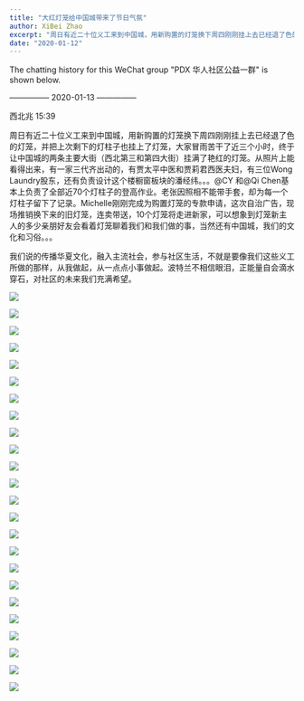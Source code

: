 ```yaml
---
title: "大红灯笼给中国城带来了节日气氛"
author: XiBei Zhao
excerpt: "周日有近二十位义工来到中国城，用新购置的灯笼换下周四刚刚挂上去已经退了色的灯笼，并把上次剩下的灯柱子也挂上了灯笼，大家冒雨苦干了近三个小时，终于让中国城的两条主要大街（西北第三和第四大街）挂满了艳红的灯笼。@CY 和@Qi Chen基本上负责了全部近70个灯柱子的登高作业。老张因照相不能带手套，却为每一个灯柱子留下了记录。Michelle现场推销换下来的旧灯笼，连卖带送，10个灯笼将走进新家，可以想象到灯笼新主人的多少亲朋好友会看着灯笼聊着我们和我们做的事，当然还有中国城，我们的文化和习俗。。。"
date: "2020-01-12"
---
```

The chatting history for this WeChat group "PDX 华人社区公益一群" is shown below.

—————  2020-01-13  —————


西北兆  15:39

周日有近二十位义工来到中国城，用新购置的灯笼换下周四刚刚挂上去已经退了色的灯笼，并把上次剩下的灯柱子也挂上了灯笼，大家冒雨苦干了近三个小时，终于让中国城的两条主要大街（西北第三和第四大街）挂满了艳红的灯笼。从照片上能看得出来，有一家三代齐出动的，有贾太平中医和贾莉君西医夫妇，有三位Wong Laundry股东，还有负责设计这个楼橱窗板块的潘经纬。。。@CY 和@Qi Chen基本上负责了全部近70个灯柱子的登高作业。老张因照相不能带手套，却为每一个灯柱子留下了记录。Michelle刚刚完成为购置灯笼的专款申请，这次自治广告，现场推销换下来的旧灯笼，连卖带送，10个灯笼将走进新家，可以想象到灯笼新主人的多少亲朋好友会看着灯笼聊着我们和我们做的事，当然还有中国城，我们的文化和习俗。。。

我们说的传播华夏文化，融入主流社会，参与社区生活，不就是要像我们这些义工所做的那样，从我做起，从一点点小事做起。波特兰不相信眼泪，正能量自会滴水穿石，对社区的未来我们充满希望。

![](https://res.cloudinary.com/dhngj18do/image/upload/f_auto,q_auto/v1/images/b2aa2bfa9a61be52aa89eddfe64f502d)

![](https://res.cloudinary.com/dhngj18do/image/upload/f_auto,q_auto/v1/images/b8c838d834bc722b137f573833c80d50)

![](https://res.cloudinary.com/dhngj18do/image/upload/f_auto,q_auto/v1/images/a5bda0513f8f74078f86903cc1e52d78)

![](https://res.cloudinary.com/dhngj18do/image/upload/f_auto,q_auto/v1/images/f7bd6c1d4ebdbb54ea359c2d6c323aea)

![](https://res.cloudinary.com/dhngj18do/image/upload/f_auto,q_auto/v1/images/8dbd751c8024e00572b2acf290a8da27)

![](https://res.cloudinary.com/dhngj18do/image/upload/f_auto,q_auto/v1/images/3528d5da9bdffa449c66c3f4819dd745)

![](https://res.cloudinary.com/dhngj18do/image/upload/f_auto,q_auto/v1/images/0c6ced137c2286f22aedfc9535c098d1)

![](https://res.cloudinary.com/dhngj18do/image/upload/f_auto,q_auto/v1/images/76a5f4ed1ecd5c721749060d5af81df6)

![](https://res.cloudinary.com/dhngj18do/image/upload/f_auto,q_auto/v1/images/38ea23c059dd2594e59ba0ee9f923f56)

![](https://res.cloudinary.com/dhngj18do/image/upload/f_auto,q_auto/v1/images/ffca4fdab31ed8ae699628d903fd81e0)

![](https://res.cloudinary.com/dhngj18do/image/upload/f_auto,q_auto/v1/images/0389b99ce8bc8fce7daab06e899a3068)

![](https://res.cloudinary.com/dhngj18do/image/upload/f_auto,q_auto/v1/images/9e46cc8570c8d91fb41649d0fe23e9b6)

![](https://res.cloudinary.com/dhngj18do/image/upload/f_auto,q_auto/v1/images/b0f877b3eab79ec98b5cc098d708955d)

![](https://res.cloudinary.com/dhngj18do/image/upload/f_auto,q_auto/v1/images/c34a912c743794e1b002ff3395c1c25f)

![](https://res.cloudinary.com/dhngj18do/image/upload/f_auto,q_auto/v1/images/ba8ace38bca8d3d5b741dc549626c402)

![](https://res.cloudinary.com/dhngj18do/image/upload/f_auto,q_auto/v1/images/0c4b1b24c555bd41ddedda8ef3ceb068)

![](https://res.cloudinary.com/dhngj18do/image/upload/f_auto,q_auto/v1/images/520ae379658bf5f853e5caf5a55fdfdf)

![](https://res.cloudinary.com/dhngj18do/image/upload/f_auto,q_auto/v1/images/b917f4bce455e5ab46df97e56ef4592f)

![](https://res.cloudinary.com/dhngj18do/image/upload/f_auto,q_auto/v1/images/1f45c5ae3fecd2adda13bbcc2771a4dd)

![](https://res.cloudinary.com/dhngj18do/image/upload/f_auto,q_auto/v1/images/bd8dbb38b55b7caf6f86651df456160b)

![](https://res.cloudinary.com/dhngj18do/image/upload/f_auto,q_auto/v1/images/8b377add812c241d86d36c3ef968f3f4)

![](https://res.cloudinary.com/dhngj18do/image/upload/f_auto,q_auto/v1/images/7ea775ca5a88fd3763b68b514073033e)

![](https://res.cloudinary.com/dhngj18do/image/upload/f_auto,q_auto/v1/images/7fc507b7ea7072bd140380cdfc936268)

![](https://res.cloudinary.com/dhngj18do/image/upload/f_auto,q_auto/v1/images/57c0caf1f5b848c3db734aef1e1a3436)
